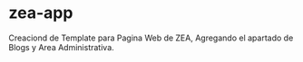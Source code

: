 # zea-app

Creaciond de Template para Pagina Web de ZEA, Agregando el apartado de Blogs y Area Administrativa.
